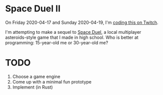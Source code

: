 # Space Duel II

On Friday 2020-04-17 and Sunday 2020-04-19, I'm [coding this on Twitch](https://www.twitch.tv/occupy_paul_st).

I'm attempting to make a sequel to [Space Duel](https://paulkernfeld.com/2012/07/16/space-duel.html), a local multiplayer asteroids-style game that I made in high school. Who is better at programming: 15-year-old me or 30-year-old me?

# TODO

1. Choose a game engine
2. Come up with a minimal fun prototype
3. Implement (in Rust)
